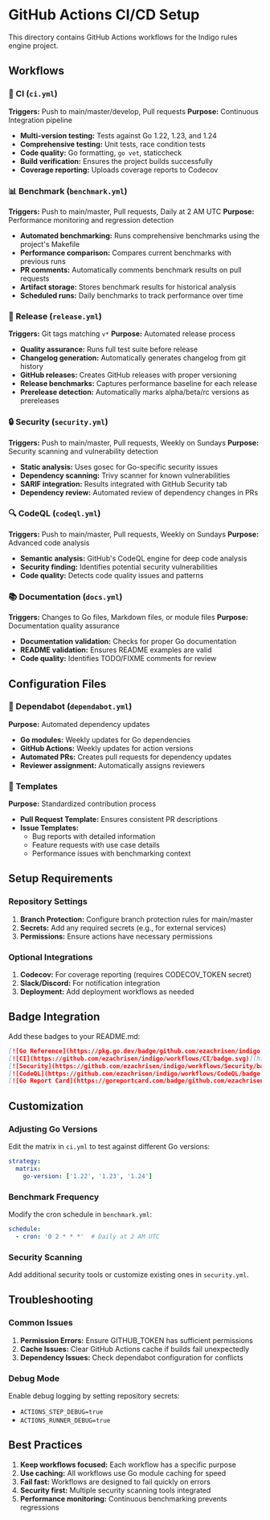 # GitHub Actions CI/CD Setup

This directory contains GitHub Actions workflows for the Indigo rules engine project.

## Workflows

### 🔧 CI (`ci.yml`)
**Triggers:** Push to main/master/develop, Pull requests
**Purpose:** Continuous Integration pipeline

- **Multi-version testing:** Tests against Go 1.22, 1.23, and 1.24
- **Comprehensive testing:** Unit tests, race condition tests
- **Code quality:** Go formatting, `go vet`, staticcheck
- **Build verification:** Ensures the project builds successfully
- **Coverage reporting:** Uploads coverage reports to Codecov

### 📊 Benchmark (`benchmark.yml`)
**Triggers:** Push to main/master, Pull requests, Daily at 2 AM UTC
**Purpose:** Performance monitoring and regression detection

- **Automated benchmarking:** Runs comprehensive benchmarks using the project's Makefile
- **Performance comparison:** Compares current benchmarks with previous runs
- **PR comments:** Automatically comments benchmark results on pull requests
- **Artifact storage:** Stores benchmark results for historical analysis
- **Scheduled runs:** Daily benchmarks to track performance over time

### 🚀 Release (`release.yml`)
**Triggers:** Git tags matching `v*`
**Purpose:** Automated release process

- **Quality assurance:** Runs full test suite before release
- **Changelog generation:** Automatically generates changelog from git history
- **GitHub releases:** Creates GitHub releases with proper versioning
- **Release benchmarks:** Captures performance baseline for each release
- **Prerelease detection:** Automatically marks alpha/beta/rc versions as prereleases

### 🔒 Security (`security.yml`)
**Triggers:** Push to main/master, Pull requests, Weekly on Sundays
**Purpose:** Security scanning and vulnerability detection

- **Static analysis:** Uses gosec for Go-specific security issues
- **Dependency scanning:** Trivy scanner for known vulnerabilities
- **SARIF integration:** Results integrated with GitHub Security tab
- **Dependency review:** Automated review of dependency changes in PRs

### 🔍 CodeQL (`codeql.yml`)
**Triggers:** Push to main/master, Pull requests, Weekly on Sundays
**Purpose:** Advanced code analysis

- **Semantic analysis:** GitHub's CodeQL engine for deep code analysis
- **Security finding:** Identifies potential security vulnerabilities
- **Code quality:** Detects code quality issues and patterns

### 📚 Documentation (`docs.yml`)
**Triggers:** Changes to Go files, Markdown files, or module files
**Purpose:** Documentation quality assurance

- **Documentation validation:** Checks for proper Go documentation
- **README validation:** Ensures README examples are valid
- **Code quality:** Identifies TODO/FIXME comments for review

## Configuration Files

### 🤖 Dependabot (`dependabot.yml`)
**Purpose:** Automated dependency updates

- **Go modules:** Weekly updates for Go dependencies
- **GitHub Actions:** Weekly updates for action versions
- **Automated PRs:** Creates pull requests for dependency updates
- **Reviewer assignment:** Automatically assigns reviewers

### 📝 Templates
**Purpose:** Standardized contribution process

- **Pull Request Template:** Ensures consistent PR descriptions
- **Issue Templates:** 
  - Bug reports with detailed information
  - Feature requests with use case details
  - Performance issues with benchmarking context

## Setup Requirements

### Repository Settings
1. **Branch Protection:** Configure branch protection rules for main/master
2. **Secrets:** Add any required secrets (e.g., for external services)
3. **Permissions:** Ensure actions have necessary permissions

### Optional Integrations
1. **Codecov:** For coverage reporting (requires CODECOV_TOKEN secret)
2. **Slack/Discord:** For notification integration
3. **Deployment:** Add deployment workflows as needed

## Badge Integration

Add these badges to your README.md:

```markdown
[![Go Reference](https://pkg.go.dev/badge/github.com/ezachrisen/indigo.svg)](https://pkg.go.dev/github.com/ezachrisen/indigo)
[![CI](https://github.com/ezachrisen/indigo/workflows/CI/badge.svg)](https://github.com/ezachrisen/indigo/actions/workflows/ci.yml)
[![Security](https://github.com/ezachrisen/indigo/workflows/Security/badge.svg)](https://github.com/ezachrisen/indigo/actions/workflows/security.yml)
[![CodeQL](https://github.com/ezachrisen/indigo/workflows/CodeQL/badge.svg)](https://github.com/ezachrisen/indigo/actions/workflows/codeql.yml)
[![Go Report Card](https://goreportcard.com/badge/github.com/ezachrisen/indigo)](https://goreportcard.com/report/github.com/ezachrisen/indigo)
```

## Customization

### Adjusting Go Versions
Edit the matrix in `ci.yml` to test against different Go versions:
```yaml
strategy:
  matrix:
    go-version: ['1.22', '1.23', '1.24']
```

### Benchmark Frequency
Modify the cron schedule in `benchmark.yml`:
```yaml
schedule:
  - cron: '0 2 * * *'  # Daily at 2 AM UTC
```

### Security Scanning
Add additional security tools or customize existing ones in `security.yml`.

## Troubleshooting

### Common Issues
1. **Permission Errors:** Ensure GITHUB_TOKEN has sufficient permissions
2. **Cache Issues:** Clear GitHub Actions cache if builds fail unexpectedly
3. **Dependency Issues:** Check dependabot configuration for conflicts

### Debug Mode
Enable debug logging by setting repository secrets:
- `ACTIONS_STEP_DEBUG=true`
- `ACTIONS_RUNNER_DEBUG=true`

## Best Practices

1. **Keep workflows focused:** Each workflow has a specific purpose
2. **Use caching:** All workflows use Go module caching for speed
3. **Fail fast:** Workflows are designed to fail quickly on errors
4. **Security first:** Multiple security scanning tools integrated
5. **Performance monitoring:** Continuous benchmarking prevents regressions

